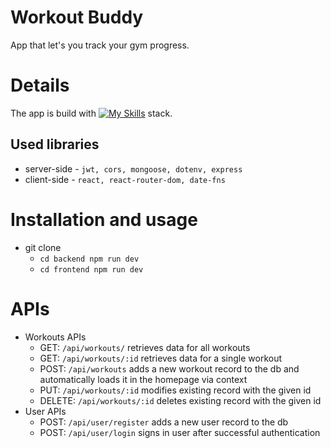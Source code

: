 # Workout Buddy
App that let's you track your gym progress.

# Details
The app is build with [![My Skills](https://skillicons.dev/icons?i=mongo,express,react,nodejs)](https://skillicons.dev) stack.
## Used libraries
* server-side - `jwt, cors, mongoose, dotenv, express`
* client-side - `react, react-router-dom, date-fns`
# Installation and usage
* git clone
  * `cd backend npm run dev`
  * `cd frontend npm run dev`
# APIs
* Workouts APIs
    * GET: `/api/workouts/` retrieves data for all workouts
    * GET: `/api/workouts/:id` retrieves data for a single workout
    * POST: `/api/workouts` adds a new workout record to the db and automatically loads it in the homepage via context
    * PUT: `/api/workouts/:id` modifies existing record with the given id
    * DELETE: `/api/workouts/:id` deletes existing record with the given id
* User APIs
    * POST: `/api/user/register` adds a new user record to the db
    * POST: `/api/user/login` signs in user after successful authentication
